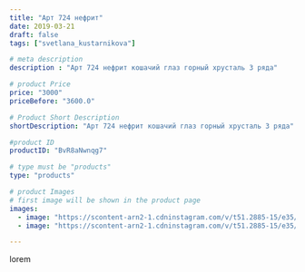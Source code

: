```yaml
---
title: "Арт 724 нефрит"
date: 2019-03-21
draft: false
tags: ["svetlana_kustarnikova"]

# meta description
description : "Арт 724 нефрит кошачий глаз горный хрусталь 3 ряда"

# product Price
price: "3000"
priceBefore: "3600.0"

# Product Short Description
shortDescription: "Арт 724 нефрит кошачий глаз горный хрусталь 3 ряда"

#product ID
productID: "BvR8aNwnqg7"

# type must be "products"
type: "products"

# product Images
# first image will be shown in the product page
images:
  - image: "https://scontent-arn2-1.cdninstagram.com/v/t51.2885-15/e35/54429327_1372852242855085_892336399562154258_n.jpg?se=8&tp=1&_nc_ht=scontent-arn2-1.cdninstagram.com&_nc_cat=101&_nc_ohc=Z_F-E5qlECsAX9j2esq&oh=b7df2b7652bfeb7be13c7e876f137990&oe=606B37D9&ig_cache_key=MjAwNDY0ODk5MDU4NDEwNTY4NQ%3D%3D.2"
  - image: "https://scontent-arn2-1.cdninstagram.com/v/t51.2885-15/e35/55879645_326543814733870_5673364949475221881_n.jpg?tp=1&_nc_ht=scontent-arn2-1.cdninstagram.com&_nc_cat=110&_nc_ohc=_5N9YQPaDF0AX8xjEs9&oh=553f63d0e9136a2b9e407fb086c127cf&oe=606C4DFB&ig_cache_key=MjAwNDY0ODk5MDU3NTkxODA5OA%3D%3D.2"

---
```

lorem
